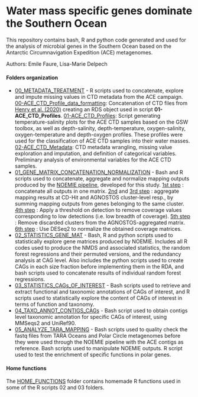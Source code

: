 # Water mass specific genes dominate the Southern Ocean

This repository contains bash, R and python code generated and used for the analysis of microbial genes in the Southern Ocean based on the Antarctic Circumnavigation Expedition (ACE) metagenomes.

Authors: Emile Faure, Lisa-Marie Delpech

#### Folders organization

* [00_METADATA_TREATMENT](https://github.com/EmileFaure/ACE_gene_centric_scripts/tree/main/00_METADATA_TREATMENT) - R scripts used to concatenate, explore and impute missing values in CTD metadata from the ACE campaign. [00-ACE_CTD_Profile_data_formatting](https://github.com/EmileFaure/ACE_gene_centric_scripts/tree/main/00_METADATA_TREATMENT/00-ACE_CTD_Profile_data_formatting.R): Concatenation of CTD files from [Henry et al. (2020)](https://zenodo.org/record/3813646#.YoyoVC0iv0o) creating an RDS object used in script **01-ACE_CTD_Profiles**. [01-ACE_CTD_Profiles](https://github.com/EmileFaure/ACE_gene_centric_scripts/tree/main/00_METADATA_TREATMENT/Documents/01-ACE_CTD_Profiles.md): Script generating temperature-salinity plots for the ACE CTD samples based on the GSW toolbox, as well as depth-salinity, depth-temperature, oxygen-salinity, oxygen-temperature and depth-oxygen profiles. These profiles were used for the classification of ACE CTD samples into their water masses.  [02-ACE_CTD_Metadata](https://github.com/EmileFaure/ACE_gene_centric_scripts/tree/main/00_METADATA_TREATMENT/Documents/02-ACE_CTD_Metadata.md): CTD metadata wrangling, missing value exploration and imputation, and definition of categorical variables. Preliminary analysis of environmental variables for the ACE CTD samples.   
* [01_GENE_MATRIX_CONCATENATION_NORMALIZATION](https://github.com/EmileFaure/ACE_gene_centric_scripts/tree/main/01_GENE_MATRIX_CONCATENATION_NORMALIZATION) - Bash and R scripts used to concatenate, aggregate and normalize mapping outputs produced by the [NOEMIE pipeline]( https://gitlab.ifremer.fr/bioinfo/workflows/noemie), developed for this study. [1st step](https://github.com/EmileFaure/ACE_gene_centric_scripts/tree/main/01_GENE_MATRIX_CONCATENATION_NORMALIZATION/01_CREATE_RAW_MATRICES) : concatenate all outputs in one matrix. [2nd](https://github.com/EmileFaure/ACE_gene_centric_scripts/tree/main/01_GENE_MATRIX_CONCATENATION_NORMALIZATION/02_AGREG_CDHIT) and [3rd step](https://github.com/EmileFaure/ACE_gene_centric_scripts/tree/main/01_GENE_MATRIX_CONCATENATION_NORMALIZATION/03_AGREG_AGNOSTOS) : aggregate mapping results at CD-Hit and AGNOSTOS cluster-level resp., by summing mapping outputs from genes belonging to the same cluster. [4th step](https://github.com/EmileFaure/ACE_gene_centric_scripts/tree/main/01_GENE_MATRIX_CONCATENATION_NORMALIZATION/04_APPLY_MAX_DETEC_THRESH) : Apply a threshold on detection to remove coverage values corresponding to low detections (i.e. low breadth of coverage). [5th step](https://github.com/EmileFaure/ACE_gene_centric_scripts/tree/main/01_GENE_MATRIX_CONCATENATION_NORMALIZATION/05_RM_DISCARDED_CLUSTS_AGNOSTOS) : Remove discarded clusters from the AGNOSTOS-aggregated matrix. [6th step](https://github.com/EmileFaure/ACE_gene_centric_scripts/tree/main/01_GENE_MATRIX_CONCATENATION_NORMALIZATION/06_NORMALIZE-POST-THRESH-DISC) : Use DESeq2 to normalize the obtained coverage matrices.
* [02_STATISTICS_GENE_MAT](https://github.com/EmileFaure/ACE_gene_centric_scripts/tree/main/02_STATISTICS_GENE_MAT) - Bash, R and python scripts used to statistically explore gene matrices produced by NOEMIE. Includes all R codes used to produce the NMDS and associated statistics, the random forest regressions and their permuted versions, and the redundancy analysis at CAG level. Also includes the python scripts used to create CAGs in each size fraction before implementing them in the RDA, and bash scripts used to concatenate results of individual random forest regressions.   
* [03_STATISTICS_CAGs_OF_INTEREST](https://github.com/EmileFaure/ACE_gene_centric_scripts/tree/main/03_STATISTICS_CAGs_OF_INTEREST) - Bash scripts used to retrieve and extract functional and taxonomic annotations of CAGs of interest, and R scripts used to statistically explore the content of CAGs of interest in terms of function and taxonomy.
* [04_TAXO_ANNOT_CONTIGS_CAGs](https://github.com/EmileFaure/ACE_gene_centric_scripts/tree/main/04_TAXO_ANNOT_CONTIGS_CAGs) - Bash script used to obtain contigs level taxonomic annotation for specific CAGs of interest, using MMSeqs2 and UniRef90.
* [05_ANALYZE_TARA_MAPPING](https://github.com/EmileFaure/ACE_gene_centric_scripts/tree/main/05_ANALYZE_TARA_MAPPING) - Bash scripts used to quality check the fastq files from TARA Oceans and Polar Circle metagenomes before they were used through the NOEMIE pipeline with the ACE contigs as reference. Bash scripts used to manipulate NOEMIE outputs. R script used to test the enrichment of specific functions in polar genes.

#### Home functions

The [HOME_FUNCTIONS](https://github.com/EmileFaure/ACE_gene_centric_scripts/tree/main/HOME_FUNCTIONS) folder contains homemade R functions used in some of the R scripts 02 and 03 folders.

